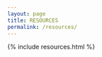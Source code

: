 ```yaml
---
layout: page
title: RESOURCES
permalink: /resources/
---
```


<div class="resources">
	{% include resources.html %}
</div>